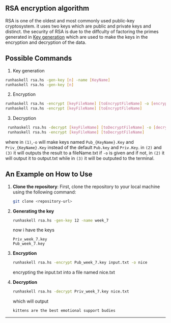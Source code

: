 ## RSA encryption algorithm 
RSA is one of the oldest and most commonly used public-key cryptosystem.
it uses two keys which are public and private keys and distinct.
the security of RSA is due to the diffculty of factoring the primes generated in 
[Key generation](https://en.wikipedia.org/wiki/RSA_cryptosystem#Key_generation) which are used to make the keys in the encryption and decryption of the data.


## Possible Commands
1. Key generation
  ```bash
  runhaskell rsa.hs -gen-key [n] -name [KeyName]
  runhaskell rsa.hs -gen-key [n] 
  ```
2. Encryption
  ```bash
  runhaskell rsa.hs -encrypt [keyFileName] [toEncryptFileName] -o [encryptedFileName]
  runhaskell rsa.hs -encrypt [keyFileName] [toEncryptFileName]
  ```
3. Decryption
  ```bash
   runhaskell rsa.hs -decrypt [keyFileName] [toDecryptFileName] -o [decryptedFileName]
   runhaskell rsa.hs -encrypt [keyFileName] [toDecryptFileName]
```
where in `(1)`,`-o` will make keys named `Pub_{KeyName}.Key` and `Priv_{KeyName}.Key` instead of the default `Pub.key` and `Priv.Key`.
      in `(2)` and `(3)` it will outputs the result to a fileName.txt if `-o` is given and if not, in `(2)` it will output it to output.txt while in `(3)` it will be outputed to the terminal.
## An Example on How to Use

1. **Clone the repository**:
   First, clone the repository to your local machine using the following command:

   ```bash
   git clone <repository-url>   
   ```
2. **Generating the key**
   ```bash
   runhaskell rsa.hs -gen-key 12 -name week_7
   ```
   now i have the keys
   ```
   Priv_week_7.key
   Pub_week_7.key
   ```
3. **Encryption**
   ```bash
   runhaskell rsa.hs -encrypt Pub_week_7.key input.txt -o nice
   ```
   encrypting the input.txt into a file named nice.txt
4. **Decryption**
   ```bash
   runhaskell rsa.hs -decrypt Priv_week_7.key nice.txt 
   ```
   which will output
   ```
   kittens are the best emotional support budies
   ```

---
